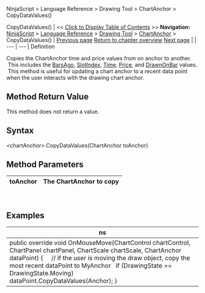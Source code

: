 ﻿
NinjaScript \> Language Reference \> Drawing Tool \> ChartAnchor \> CopyDataValues()

CopyDataValues()
| \<\< [Click to Display Table of Contents](copydatavalues.md) \>\> **Navigation:**     [NinjaScript](ninjascript-1.md) \> [Language Reference](language_reference_wip-1.md) \> [Drawing Tool](drawing_tools-1.md) \> [ChartAnchor](chartanchor-1.md) \> CopyDataValues() | [Previous page](chartanchor-1.md) [Return to chapter overview](chartanchor-1.md) [Next page](displayname-1.md) |
| --- | --- |
Definition  

Copies the ChartAnchor time and price values from on anchor to another.  This includes the [BarsAgo](barsago.md), [SlotIndex](barindex-1.md), [Time](time-1.md), [Price](price-1.md), and [DrawnOnBar](drawnonbar-1.md) values.  This method is useful for updating a chart anchor to a recent data point when the user interacts with the drawing chart anchor.  

## Method Return Value
This method does not return a value.
 
## 
## Syntax
\<chartAnchor\>.CopyDataValues(ChartAnchor toAnchor)
## 
## 
## Method Parameters
| toAnchor | The ChartAnchor to copy |
| --- | --- |

 
## 
## Examples
| ns |
| --- |
| public override void OnMouseMove(ChartControl chartControl, ChartPanel chartPanel, ChartScale chartScale, ChartAnchor dataPoint) {       // if the user is moving the draw object, copy the most recent dataPoint to MyAnchor    if (DrawingState \=\= DrawingState.Moving)               dataPoint.CopyDataValues(Anchor); } |
